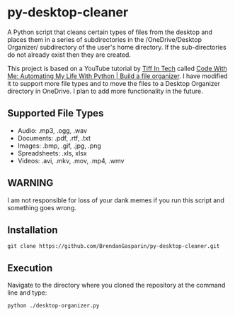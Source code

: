 # py-desktop-cleaner
A Python script that cleans certain types of files from the desktop and places them in a series of subdirectories in the /OneDrive/Desktop Organizer/ subdirectory of the user's home directory. If the sub-directories do not already exist then they are created.  

This project is based on a YouTube tutorial by [Tiff In Tech](https://www.youtube.com/channel/UC4MZ7zUHb5eAxU75Dc_nqdQ) called [Code With Me: Automating My Life With Python | Build a file organizer](https://www.youtube.com/watch?v=P7e5-n9FuXU). I have modified it to support more file types and to move the files to a Desktop Organizer directory in OneDrive. I plan to add more functionality in the future.  

## Supported File Types

- Audio: .mp3, .ogg, .wav  
- Documents: .pdf, .rtf, .txt  
- Images: .bmp, .gif, .jpg, .png  
- Spreadsheets: .xls, xlsx  
- Videos: .avi, .mkv, .mov, .mp4, .wmv  

## WARNING
I am not responsible for loss of your dank memes if you run this script and something goes wrong.  

## Installation
```
git clone https://github.com/BrendanGasparin/py-desktop-cleaner.git
```

## Execution
Navigate to the directory where you cloned the repository at the command line and type:

```
python ./desktop-organizer.py
```
